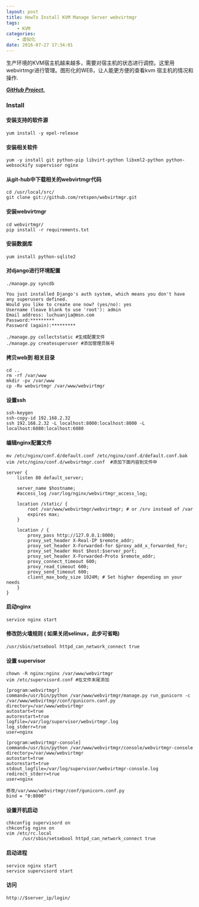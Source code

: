 ```yaml
---
layout: post
title: HowTo Install KVM Manage Server webvirtmgr
tags: 
    - KVM
categories: 
    - 虚拟化
date: 2016-07-27 17:34:01
---
```


生产环境的KVM宿主机越来越多，需要对宿主机的状态进行调控。这里用webvirtmgr进行管理。图形化的WEB，让人能更方便的查看kvm 宿主机的情况和操作.

***[GitHub Project.](https://github.com/retspen/webvirtmgr)***

### Install

#### 安装支持的软件源

```
yum install -y epel-release
```

#### 安装相关软件

```
yum -y install git python-pip libvirt-python libxml2-python python-websockify supervisor nginx
```

#### 从git-hub中下载相关的webvirtmgr代码

```
cd /usr/local/src/
git clone git://github.com/retspen/webvirtmgr.git
```

#### 安装webvirtmgr

```
cd webvirtmgr/
pip install -r requirements.txt
```

#### 安装数据库

```
yum install python-sqlite2
```

#### 对django进行环境配置

```
./manage.py syncdb

You just installed Django's auth system, which means you don't have any superusers defined.
Would you like to create one now? (yes/no): yes
Username (leave blank to use 'root'): admin
Email address: luchuanjia@msn.com
Password:*********
Password (again):*********

./manage.py collectstatic #生成配置文件
./manage.py createsuperuser #添加管理员账号
```

#### 拷贝web到 相关目录

```
cd ..
rm -rf /var/www
mkdir -pv /var/www
cp -Rv webvirtmgr /var/www/webvirtmgr
```

#### 设置ssh

```
ssh-keygen
ssh-copy-id 192.168.2.32
ssh 192.168.2.32 -L localhost:8000:localhost:8000 -L localhost:6080:localhost:6080
```

#### 编辑nginx配置文件

```
mv /etc/nginx/conf.d/default.conf /etc/nginx/conf.d/default.conf.bak
vim /etc/nginx/conf.d/webvirtmgr.conf  #添加下面内容到文件中

server {
    listen 80 default_server;

    server_name $hostname;
    #access_log /var/log/nginx/webvirtmgr_access_log;

    location /static/ {
        root /var/www/webvirtmgr/webvirtmgr; # or /srv instead of /var
        expires max;
    }

    location / {
        proxy_pass http://127.0.0.1:8000;
        proxy_set_header X-Real-IP $remote_addr;
        proxy_set_header X-Forwarded-for $proxy_add_x_forwarded_for;
        proxy_set_header Host $host:$server_port;
        proxy_set_header X-Forwarded-Proto $remote_addr;
        proxy_connect_timeout 600;
        proxy_read_timeout 600;
        proxy_send_timeout 600;
        client_max_body_size 1024M; # Set higher depending on your needs
    }
}
```

#### 启动nginx

```
service nginx start
```

#### 修改防火墙规则 ( 如果关闭selinux，此步可省略)

```
/usr/sbin/setsebool httpd_can_network_connect true
```

#### 设置 supervisor

```
chown -R nginx:nginx /var/www/webvirtmgr
vim /etc/supervisord.conf #在文件末尾添加

[program:webvirtmgr]
command=/usr/bin/python /var/www/webvirtmgr/manage.py run_gunicorn -c /var/www/webvirtmgr/conf/gunicorn.conf.py
directory=/var/www/webvirtmgr
autostart=true
autorestart=true
logfile=/var/log/supervisor/webvirtmgr.log
log_stderr=true
user=nginx

[program:webvirtmgr-console]
command=/usr/bin/python /var/www/webvirtmgr/console/webvirtmgr-console
directory=/var/www/webvirtmgr
autostart=true
autorestart=true
stdout_logfile=/var/log/supervisor/webvirtmgr-console.log
redirect_stderr=true
user=nginx

修改/var/www/webvirtmgr/conf/gunicorn.conf.py
bind = "0:8000"
```

#### 设置开机启动

```
chkconfig supervisord on
chkconfig nginx on
vim /etc/rc.local
      /usr/sbin/setsebool httpd_can_network_connect true
```

#### 启动进程

```
service nginx start
service supervisord start
```

#### 访问

```
http://$server_ip/login/
```

